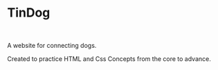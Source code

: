 # TinDog
<br>
<p>A website for connecting dogs.</p>
<p>Created to practice HTML and Css Concepts from the core to advance.</p>
